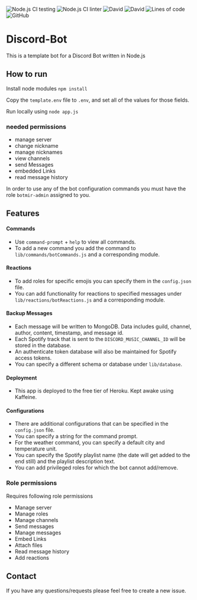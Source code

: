 ![Node.js CI testing](https://github.com/SoorajModi/Discord-Bot/workflows/testing/badge.svg)
![Node.js CI linter](https://github.com/SoorajModi/Discord-Bot/workflows/linter/badge.svg)
![David](https://img.shields.io/david/SoorajModi/Discord-Bot?style=plastic)
![David](https://img.shields.io/david/dev/SoorajModi/Discord-Bot?style=plastic)
![Lines of code](https://img.shields.io/tokei/lines/github/SoorajModi/Discord-Bot?style=plastic)
![GitHub](https://img.shields.io/github/license/SoorajModi/Discord-Bot?style=plastic)

# Discord-Bot

This is a template bot for a Discord Bot written in Node.js

## How to run

Install node modules `npm install`

Copy the `template.env` file to `.env`, and set all of the values for those fields.

Run locally using `node app.js`

### needed permissions
- manage server
- change nickname
- manage nicknames
- view channels
- send Messages
- embedded Links
- read message history

In order to use any of the bot configuration commands you must have the role `botmir-admin` assigned to you.

## Features

#### Commands
- Use `command-prompt` + `help` to view all commands.
- To add a new command you add the command to `lib/commands/botCommands.js` and a corresponding module.

#### Reactions
- To add roles for specific emojis you can specify them in the `config.json` file.
- You can add functionality for reactions to specified messages under `lib/reactions/botReactions.js` and a corresponding module.

#### Backup Messages
- Each message will be written to MongoDB. Data includes guild, channel, author, content, timestamp, and message id.
- Each Spotify track that is sent to the `DISCORD_MUSIC_CHANNEL_ID` will be stored in the database.
- An authenticate token database will also be maintained for Spotify access tokens.
- You can specify a different schema or database under `lib/database`.

#### Deployment
- This app is deployed to the free tier of Heroku. Kept awake using Kaffeine.

#### Configurations
- There are additional configurations that can be specified in the `config.json` file.
- You can specify a string for the command prompt.
- For the weather command, you can specify a default city and temperature unit.
- You can specify the Spotify playlist name (the date will get added to the end still) and the playlist description text.
- You can add privileged roles for which the bot cannot add/remove.

### Role permissions
Requires following role permissions
- Manage server
- Manage roles
- Manage channels
- Send messages
- Manage messages
- Embed Links
- Attach files
- Read message history
- Add reactions

## Contact

If you have any questions/requests please feel free to create a new issue.

